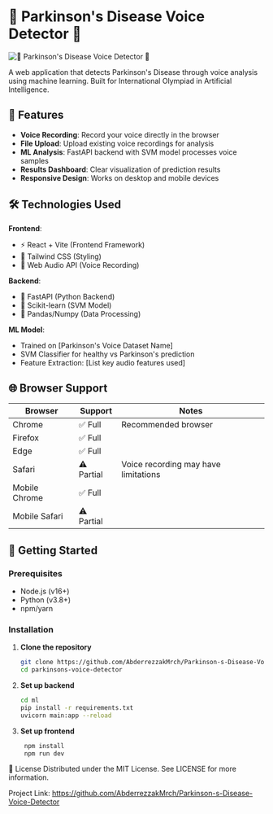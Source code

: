 # 🎤 Parkinson's Disease Voice Detector 🧠

![🎤 Parkinson's Disease Voice Detector 🧠](https://www.lifestation.com/wp-content/uploads/dynamic/2024/03/Medical-Alert-System-for-Parkinsons-Disease-Patients-1538x0-c-default.png) 

A web application that detects Parkinson's Disease through voice analysis using machine learning. Built for International Olympiad in Artificial Intelligence.

## 🌟 Features

- **Voice Recording**: Record your voice directly in the browser
- **File Upload**: Upload existing voice recordings for analysis
- **ML Analysis**: FastAPI backend with SVM model processes voice samples
- **Results Dashboard**: Clear visualization of prediction results
- **Responsive Design**: Works on desktop and mobile devices

## 🛠️ Technologies Used

**Frontend**:
- ⚡ React + Vite (Frontend Framework)
- 🎨 Tailwind CSS (Styling)
- 🎤 Web Audio API (Voice Recording)

**Backend**:
- 🐍 FastAPI (Python Backend)
- 🤖 Scikit-learn (SVM Model)
- 🐼 Pandas/Numpy (Data Processing)

**ML Model**:
- Trained on [Parkinson's Voice Dataset Name]
- SVM Classifier for healthy vs Parkinson's prediction
- Feature Extraction: [List key audio features used]

## 🌐 Browser Support

| Browser | Support | Notes |
|---------|---------|-------|
| Chrome  | ✅ Full | Recommended browser |
| Firefox | ✅ Full |  |
| Edge    | ✅ Full |  |
| Safari  | ⚠️ Partial | Voice recording may have limitations |
| Mobile Chrome | ✅ Full |  |
| Mobile Safari | ⚠️ Partial |  |

## 🚀 Getting Started

### Prerequisites
- Node.js (v16+)
- Python (v3.8+)
- npm/yarn

### Installation

1. **Clone the repository**
   ```bash
   git clone https://github.com/AbderrezzakMrch/Parkinson-s-Disease-Voice-Detector.git
   cd parkinsons-voice-detector

2. **Set up backend** 
   ```bash
   cd ml
   pip install -r requirements.txt
   uvicorn main:app --reload
   
3. **Set up frontend** 
   ```bash
    npm install
    npm run dev


📜 License
Distributed under the MIT License. See LICENSE for more information.


Project Link: https://github.com/AbderrezzakMrch/Parkinson-s-Disease-Voice-Detector


